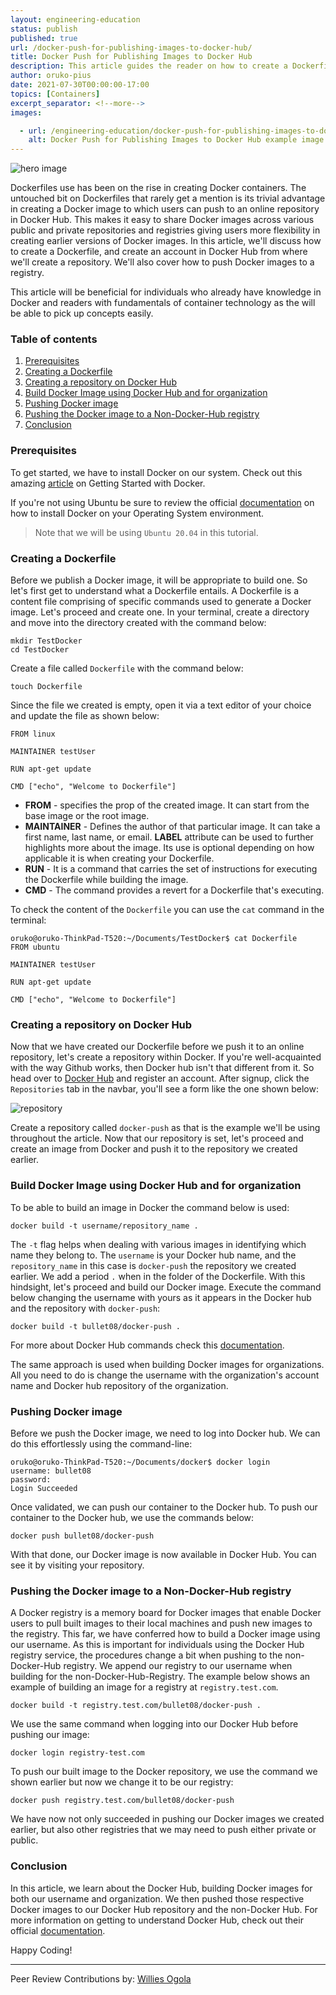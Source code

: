 ```yaml
---
layout: engineering-education
status: publish
published: true
url: /docker-push-for-publishing-images-to-docker-hub/
title: Docker Push for Publishing Images to Docker Hub
description: This article guides the reader on how to create a Dockerfile, create an account in Docker Hub,and how to push Docker images to a registry.
author: oruko-pius
date: 2021-07-30T00:00:00-17:00
topics: [Containers]
excerpt_separator: <!--more-->
images:

  - url: /engineering-education/docker-push-for-publishing-images-to-docker-hub/hero.jpg
    alt: Docker Push for Publishing Images to Docker Hub example image
---
```


![hero image](engineering-education/docker-push-for-publishing-images-to-docker-hub/hero.jpg)

Dockerfiles use has been on the rise in creating Docker containers. The untouched bit on Dockerfiles that rarely get a mention is its trivial advantage in creating a Docker image to which users can push to an online repository in Docker Hub. This makes it easy to share Docker images across various public and private repositories and registries giving users more flexibility in creating earlier versions of Docker images. In this article, we'll discuss how to create a Dockerfile, and create an account in Docker Hub from where we'll create a repository. We'll also cover how to push Docker images to a registry.

This article will be beneficial for individuals who already have knowledge in Docker and readers with fundamentals of container technology as the will be able to pick up concepts easily.

### Table of contents
1. [Prerequisites](#prerequisites)
2. [Creating a Dockerfile](#creating-a-dockerfile)
3. [Creating a repository on Docker Hub](#creating-a-repository-on-docker-hub)
4. [Build Docker Image using Docker Hub and for organization](#build-docker-image-using-docker-hub-and-for-organization)
5. [Pushing Docker image](#pushing-docker-image)
6. [Pushing the Docker image to a Non-Docker-Hub registry](#pushing-the-docker-image-to-a-non-docker-hub-registry)
7. [Conclusion](#conclusion)

### Prerequisites
To get started, we have to install Docker on our system. Check out this amazing [article](/engineering-education/getting-started-with-docker/) on Getting Started with Docker.

If you're not using Ubuntu be sure to review the official [documentation](https://docs.docker.com/engine/install/) on how to install Docker on your Operating System environment.

> Note that we will be using `Ubuntu 20.04` in this tutorial.

### Creating a Dockerfile
Before we publish a Docker image, it will be appropriate to build one. So let's first get to understand what a Dockerfile entails. A Dockerfile is a content file comprising of specific commands used to generate a Docker image. Let's proceed and create one. In your terminal, create a directory and move into the directory created with the command below:

```
mkdir TestDocker
cd TestDocker
```
Create a file called `Dockerfile` with the command below:

```
touch Dockerfile
```

Since the file we created is empty, open it via a text editor of your choice and update the file as shown below:

```
FROM linux

MAINTAINER testUser

RUN apt-get update

CMD ["echo", "Welcome to Dockerfile"]
```

* **FROM** - specifies the prop of the created image. It can start from the base image or the root image.
* **MAINTAINER** - Defines the author of that particular image. It can take a first name, last name, or email. **LABEL** attribute can be used to further highlights more about the image. Its use is optional depending on how applicable it is when creating your Dockerfile.
* **RUN** - It is a command that carries the set of instructions for executing the Dockerfile while building the image.
* **CMD** - The command provides a revert for a Dockerfile that's executing.

To check the content of the `Dockerfile` you can use the `cat` command in the terminal:

```
oruko@oruko-ThinkPad-T520:~/Documents/TestDocker$ cat Dockerfile
FROM ubuntu

MAINTAINER testUser

RUN apt-get update

CMD ["echo", "Welcome to Dockerfile"]
```

### Creating a repository on Docker Hub
Now that we have created our Dockerfile before we push it to an online repository, let's create a repository within Docker.
If you're well-acquainted with the way Github works, then Docker hub isn't that different from it. So head over to [Docker Hub](https://hub.docker.com/) and register an account. After signup, click the `Repositories` tab in the navbar, you'll see a form like the one shown below:

![repository](engineering-education/docker-push-for-publishing-images-to-docker-hub/repo.jpg)

Create a repository called `docker-push` as that is the example we'll be using throughout the article. Now that our repository is set,  let's proceed and create an image from Docker and push it to the repository we created earlier.

### Build Docker Image using Docker Hub and for organization
To be able to build an image in Docker the command below is used:
 ```
 docker build -t username/repository_name .
 ```

The `-t` flag helps when dealing with various images in identifying which name they belong to. The `username` is your Docker hub name, and the `repository_name` in this case is `docker-push` the repository we created earlier. We add a period `.` when in the folder of the Dockerfile. With this hindsight, let's proceed and build our Docker image. Execute the command below changing the username with yours as it appears in the Docker hub and the repository with `docker-push`:

```
docker build -t bullet08/docker-push .
```

For more about Docker Hub commands check this [documentation](https://docs.docker.com/docker-hub/repos/).

The same approach is used when building Docker images for organizations. All you need to do is change the username with the organization's account name and Docker hub repository of the organization.

### Pushing Docker image
Before we push the Docker image, we need to log into Docker hub. We can do this effortlessly using the command-line:

```
oruko@oruko-ThinkPad-T520:~/Documents/docker$ docker login
username: bullet08
password:
Login Succeeded
```

Once validated, we can push our container to the Docker hub.
To push our container to the Docker hub, we use the commands below:

```
docker push bullet08/docker-push
```
With that done, our Docker image is now available in Docker Hub. You can see it by visiting your repository.

### Pushing the Docker image to a Non-Docker-Hub registry
A Docker registry is a memory board for Docker images that enable Docker users to pull built images to their local machines and push new images to the registry. This far, we have conferred how to build a Docker image using our username. As this is important for individuals using the Docker Hub registry service, the procedures change a bit when pushing to the non-Docker-Hub registry. We append our registry to our username when building for the non-Docker-Hub-Registry. The example below shows an example of building an image for a registry at `registry.test.com`.

```
docker build -t registry.test.com/bullet08/docker-push .
```

We use the same command when logging into our Docker Hub before pushing our image:

```
docker login registry-test.com
```

To push our built image to the Docker repository,  we use the command we shown earlier but now we change it to be our registry:

```
docker push registry.test.com/bullet08/docker-push
```

We have now not only succeeded in pushing our Docker images we created earlier, but also other registries that we may need to push either private or public.

### Conclusion
In this article, we learn about the Docker Hub, building Docker images for both our username and organization. We then pushed those respective Docker images to our Docker Hub repository and the non-Docker Hub. For more information on getting to understand Docker Hub, check out their official [documentation](https://docs.docker.com/docker-hub/).

Happy Coding!

---

Peer Review Contributions by: [Willies Ogola](/engineering-education/authors/willies-ogola/)
